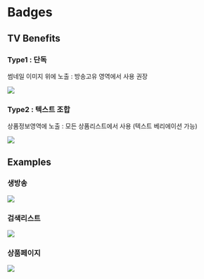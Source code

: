 # Badges

## TV Benefits

### Type1 : 단독

썸네일 이미지 위에 노출 : 방송고유 영역에서 사용 권장

![](https://github.com/ozzy4001/book/tree/8fb56279c9f114110b02d5ae2ea13ef481c8e128/.gitbook/assets/untitled-9914cb14-414d-4fde-91ec-2fd11a0b0790.png)

### Type2 : 텍스트 조합

상품정보영역에 노출 : 모든 상품리스트에서 사용 \(텍스트 베리에이션 가능\)

![](https://github.com/ozzy4001/book/tree/8fb56279c9f114110b02d5ae2ea13ef481c8e128/.gitbook/assets/untitled-414018e5-0f58-42fc-8d52-3136c71a079f.png)

## Examples

### 생방송

![](https://github.com/ozzy4001/book/tree/8fb56279c9f114110b02d5ae2ea13ef481c8e128/.gitbook/assets/untitled-157f7066-154e-4e8c-9984-586b744cfc21.png)

### 검색리스트

![](https://github.com/ozzy4001/book/tree/8fb56279c9f114110b02d5ae2ea13ef481c8e128/.gitbook/assets/untitled-f1de3af8-ef85-49da-91f9-926154bf5c07.png)

### 상품페이지

![](https://github.com/ozzy4001/book/tree/8fb56279c9f114110b02d5ae2ea13ef481c8e128/.gitbook/assets/untitled-dbc39de1-1d1e-4ede-9498-5eb517dab60a.png)

